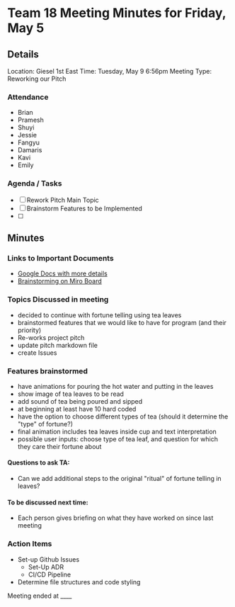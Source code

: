 # Team 18 Meeting Minutes for Friday, May 5

## Details

Location: Giesel 1st East
Time: Tuesday, May 9 6:56pm
Meeting Type: Reworking our Pitch

### Attendance
- Brian
- Pramesh
- Shuyi
- Jessie
- Fangyu
- Damaris
- Kavi
- Emily


### Agenda / Tasks
- [ ] Rework Pitch Main Topic
- [ ] Brainstorm Features to be Implemented
- [ ] 

## Minutes

### Links to Important Documents
- [Google Docs with more details](https://docs.google.com/document/d/1JezWzzdS7xpDPmtYzGWAP4wgzL_Lw-7Lxp0NKwXPNgI/edit#)
- [Brainstorming on Miro Board](https://miro.com/welcomeonboard/RUpsSE81UklVeHF4MDlXTFR1OUpjTFhTSGdQYVFrOTJPMHJlR[…]OMW1vWXwzNDU4NzY0NTUyNzAwNjM3Njk4fDI=?share_link_id=914738569260)

### Topics Discussed in meeting
- decided to continue with fortune telling using tea leaves
- brainstormed features that we would like to have for program (and their priority)
- Re-works project pitch
- update pitch markdown file
- create Issues

### Features brainstormed
- have animations for pouring the hot water and putting in the leaves
- show image of tea leaves to be read
- add sound of tea being poured and sipped
- at beginning at least have 10 hard coded 
- have the option to choose different types of tea (should it determine the "type" of fortune?)
- final animation includes tea leaves inside cup and text interpretation
- possible user inputs: choose type of tea leaf, and question for which they care their fortune about
  

#### Questions to ask TA:
- Can we add additional steps to the original "ritual" of fortune telling in leaves?

#### To be discussed next time:
- Each person gives briefing on what they have worked on since last meeting

### Action Items
- Set-up Github Issues
  - Set-Up ADR
  - CI/CD Pipeline
- Determine file structures and code styling

Meeting ended at ____